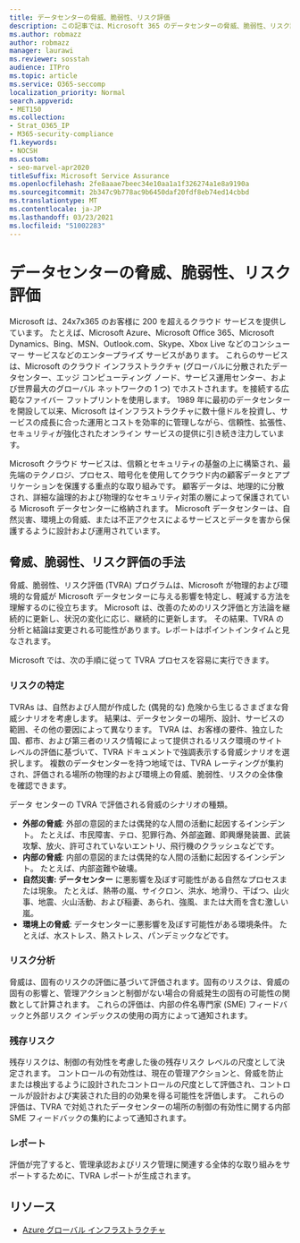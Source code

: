 ```yaml
---
title: データセンターの脅威、脆弱性、リスク評価
description: この記事では、Microsoft 365 のデータセンターの脅威、脆弱性、リスク評価の概要について説明します。
ms.author: robmazz
author: robmazz
manager: laurawi
ms.reviewer: sosstah
audience: ITPro
ms.topic: article
ms.service: O365-seccomp
localization_priority: Normal
search.appverid:
- MET150
ms.collection:
- Strat_O365_IP
- M365-security-compliance
f1.keywords:
- NOCSH
ms.custom:
- seo-marvel-apr2020
titleSuffix: Microsoft Service Assurance
ms.openlocfilehash: 2fe8aaae7beec34e10aa1a1f326274a1e8a9190a
ms.sourcegitcommit: 2b347c9b778ac9b6450daf20fdf8eb74ed14cbbd
ms.translationtype: MT
ms.contentlocale: ja-JP
ms.lasthandoff: 03/23/2021
ms.locfileid: "51002283"
---
```

# <a name="datacenter-threat-vulnerability-and-risk-assessment"></a>データセンターの脅威、脆弱性、リスク評価

Microsoft は、24x7x365 のお客様に 200 を超えるクラウド サービスを提供しています。 たとえば、Microsoft Azure、Microsoft Office 365、Microsoft Dynamics、Bing、MSN、Outlook.com、Skype、Xbox Live などのコンシューマー サービスなどのエンタープライズ サービスがあります。 これらのサービスは、Microsoft のクラウド インフラストラクチャ (グローバルに分散されたデータセンター、エッジ コンピューティング ノード、サービス運用センター、および世界最大のグローバル ネットワークの 1 つ) でホストされます。を接続する広範なファイバー フットプリントを使用します。 1989 年に最初のデータセンターを開設して以来、Microsoft はインフラストラクチャに数十億ドルを投資し、サービスの成長に合った運用とコストを効率的に管理しながら、信頼性、拡張性、セキュリティが強化されたオンライン サービスの提供に引き続き注力しています。

Microsoft クラウド サービスは、信頼とセキュリティの基盤の上に構築され、最先端のテクノロジ、プロセス、暗号化を使用してクラウド内の顧客データとアプリケーションを保護する重点的な取り組みです。 顧客データは、地理的に分散され、詳細な論理的および物理的なセキュリティ対策の層によって保護されている Microsoft データセンターに格納されます。 Microsoft データセンターは、自然災害、環境上の脅威、または不正アクセスによるサービスとデータを害から保護するように設計および運用されています。

## <a name="threat-vulnerability-and-risk-assessment-methodology"></a>脅威、脆弱性、リスク評価の手法

脅威、脆弱性、リスク評価 (TVRA) プログラムは、Microsoft が物理的および環境的な脅威が Microsoft データセンターに与える影響を特定し、軽減する方法を理解するのに役立ちます。 Microsoft は、改善のためのリスク評価と方法論を継続的に更新し、状況の変化に応じ、継続的に更新します。 その結果、TVRA の分析と結論は変更される可能性があります。レポートはポイントインタイムと見なされます。

Microsoft では、次の手順に従って TVRA プロセスを容易に実行できます。

### <a name="risk-identification"></a>リスクの特定

TVRAs は、自然および人間が作成した (偶発的な) 危険から生じるさまざまな脅威シナリオを考慮します。 結果は、データセンターの場所、設計、サービスの範囲、その他の要因によって異なります。 TVRA は、お客様の要件、独立した国、都市、および第三者のリスク情報によって提供されるリスク環境のサイト レベルの評価に基づいて、TVRA ドキュメントで強調表示する脅威シナリオを選択します。 複数のデータセンターを持つ地域では、TVRA レーティングが集約され、評価される場所の物理的および環境上の脅威、脆弱性、リスクの全体像を確認できます。

データ センターの TVRA で評価される脅威のシナリオの種類。

- **外部の脅威**: 外部の意図的または偶発的な人間の活動に起因するインシデント。 たとえば、市民障害、テロ、犯罪行為、外部盗難、即興爆発装置、武装攻撃、放火、許可されていないエントリ、飛行機のクラッシュなどです。
- **内部の脅威**: 内部の意図的または偶発的な人間の活動に起因するインシデント。 たとえば、内部盗難や破壊。
- **自然災害: データセンター** に悪影響を及ぼす可能性がある自然なプロセスまたは現象。 たとえば、熱帯の嵐、サイクロン、洪水、地滑り、干ばつ、山火事、地震、火山活動、および稲妻、あられ、強風、または大雨を含む激しい嵐。
- **環境上の脅威**: データセンターに悪影響を及ぼす可能性がある環境条件。 たとえば、水ストレス、熱ストレス、パンデミックなどです。

### <a name="risk-analysis"></a>リスク分析

脅威は、固有のリスクの評価に基づいて評価されます。固有のリスクは、脅威の固有の影響と、管理アクションと制御がない場合の脅威発生の固有の可能性の関数として計算されます。 これらの評価は、内部の件名専門家 (SME) フィードバックと外部リスク インデックスの使用の両方によって通知されます。

### <a name="residual-risk"></a>残存リスク

残存リスクは、制御の有効性を考慮した後の残存リスク レベルの尺度として決定されます。 コントロールの有効性は、現在の管理アクションと、脅威を防止または検出するように設計されたコントロールの尺度として評価され、コントロールが設計および実装された目的の効果を得る可能性を評価します。 これらの評価は、TVRA で対処されたデータセンターの場所の制御の有効性に関する内部 SME フィードバックの集約によって通知されます。

### <a name="report"></a>レポート

評価が完了すると、管理承認およびリスク管理に関連する全体的な取り組みをサポートするために、TVRA レポートが生成されます。

## <a name="resources"></a>リソース

- [Azure グローバル インフラストラクチャ](https://www.microsoft.com/datacenters)
